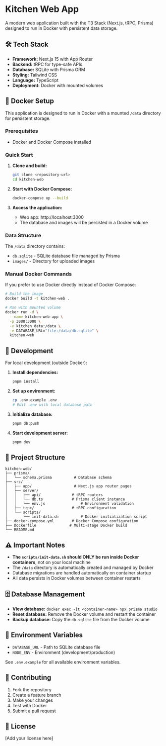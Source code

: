 # Kitchen Web App

A modern web application built with the T3 Stack (Next.js, tRPC, Prisma) designed to run in Docker with persistent data storage.

## 🛠️ Tech Stack

- **Framework:** Next.js 15 with App Router
- **Backend:** tRPC for type-safe APIs
- **Database:** SQLite with Prisma ORM
- **Styling:** Tailwind CSS
- **Language:** TypeScript
- **Deployment:** Docker with mounted volumes

## 🚀 Docker Setup

This application is designed to run in Docker with a mounted `/data` directory for persistent storage.

### Prerequisites

- Docker and Docker Compose installed

### Quick Start

1. **Clone and build:**
   ```bash
   git clone <repository-url>
   cd kitchen-web
   ```

2. **Start with Docker Compose:**
   ```bash
   docker-compose up --build
   ```

3. **Access the application:**
   - Web app: http://localhost:3000
   - The database and images will be persisted in a Docker volume

### Data Structure

The `/data` directory contains:
- `db.sqlite` - SQLite database file managed by Prisma
- `images/` - Directory for uploaded images

### Manual Docker Commands

If you prefer to use Docker directly instead of Docker Compose:

```bash
# Build the image
docker build -t kitchen-web .

# Run with mounted volume
docker run -d \
  --name kitchen-web-app \
  -p 3000:3000 \
  -v kitchen_data:/data \
  -e DATABASE_URL="file:/data/db.sqlite" \
  kitchen-web
```

## 🔧 Development

For local development (outside Docker):

1. **Install dependencies:**
   ```bash
   pnpm install
   ```

2. **Set up environment:**
   ```bash
   cp .env.example .env
   # Edit .env with local database path
   ```

3. **Initialize database:**
   ```bash
   pnpm db:push
   ```

4. **Start development server:**
   ```bash
   pnpm dev
   ```

## 📁 Project Structure

```
kitchen-web/
├── prisma/
│   └── schema.prisma          # Database schema
├── src/
│   ├── app/                   # Next.js app router pages
│   ├── server/
│   │   ├── api/              # tRPC routers
│   │   └── db.ts             # Prisma client instance
│   │   └── env.js                # Environment validation
│   ├── trpc/                 # tRPC configuration
│   └── scripts/
│       └── init-data.sh          # Docker initialization script
├── docker-compose.yml        # Docker Compose configuration
├── Dockerfile               # Multi-stage Docker build
└── README.md
```

## ⚠️ Important Notes

- **The `scripts/init-data.sh` should ONLY be run inside Docker containers**, not on your local machine
- The `/data` directory is automatically created and managed by Docker
- Database migrations are handled automatically on container startup
- All data persists in Docker volumes between container restarts

## 🗄️ Database Management

- **View database:** `docker exec -it <container-name> npx prisma studio`
- **Reset database:** Remove the Docker volume and restart the container
- **Backup database:** Copy the `db.sqlite` file from the Docker volume

## 📝 Environment Variables

- `DATABASE_URL` - Path to SQLite database file
- `NODE_ENV` - Environment (development/production)

See `.env.example` for all available environment variables.

## 🤝 Contributing

1. Fork the repository
2. Create a feature branch
3. Make your changes
4. Test with Docker
5. Submit a pull request

## 📄 License

[Add your license here]
